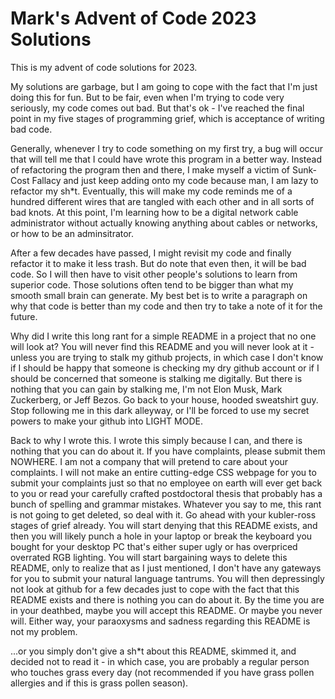 # Mark's Advent of Code 2023 Solutions

This is my advent of code solutions for 2023. 

My solutions are garbage, but I am going to cope with the fact that I'm just doing this for fun. But to be fair, even when I'm trying to code very seriously, my code comes out bad. But that's ok - I've reached the final point in my five stages of programming grief, which is acceptance of writing bad code.

Generally, whenever I try to code something on my first try, a bug will occur that will tell me that I could have wrote this program in a better way. Instead of refactoring the program then and there, I make myself a victim of Sunk-Cost Fallacy and just keep adding onto my code because man, I am lazy to refactor my sh*t. Eventually, this will make my code reminds me of a hundred different wires that are tangled with each other and in all sorts of bad knots. At this point, I'm learning how to be a digital network cable administrator without actually knowing anything about cables or networks, or how to be an adminsitrator.

After a few decades have passed, I might revisit my code and finally refactor it to make it less trash. But do note that even then, it will be bad code. So I will then have to visit other people's solutions to learn from superior code. Those solutions often tend to be bigger than what my smooth small brain can generate. My best bet is to write a paragraph on why that code is better than my code and then try to take a note of it for the future.

Why did I write this long rant for a simple README in a project that no one will look at? You will never find this README and you will never look at it - unless you are trying to stalk my github projects, in which case I don't know if I should be happy that someone is checking my dry github account or if I should be concerned that someone is stalking me digitally. But there is nothing that you can gain by stalking me, I'm not Elon Musk, Mark Zuckerberg, or Jeff Bezos. Go back to your house, hooded sweatshirt guy. Stop following me in this dark alleyway, or I'll be forced to use my secret powers to make your github into LIGHT MODE.

Back to why I wrote this. I wrote this simply because I can, and there is nothing that you can do about it. If you have complaints, please submit them NOWHERE. I am not a company that will pretend to care about your complaints. I will not make an entire cutting-edge CSS webpage for you to submit your complaints just so that no employee on earth will ever get back to you or read your carefully crafted postdoctoral thesis that probably has a bunch of spelling and grammar mistakes. Whatever you say to me, this rant is not going to get deleted, so deal with it. Go ahead with your kubler-ross stages of grief already. You will start denying that this README exists, and then you will likely punch a hole in your laptop or break the keyboard you bought for your desktop PC that's either super ugly or has overpriced overrated RGB lighting. You will start bargaining ways to delete this README, only to realize that as I just mentioned, I don't have any gateways for you to submit your natural language tantrums. You will then depressingly not look at github for a few decades just to cope with the fact that this README exists and there is nothing you can do about it. By the time you are in your deathbed, maybe you will accept this README. Or maybe you never will. Either way, your paraoxysms and sadness regarding this README is not my problem.

...or you simply don't give a sh*t about this README, skimmed it, and decided not to read it - in which case, you are probably a regular person who touches grass every day (not recommended if you have grass pollen allergies and if this is grass pollen season).
